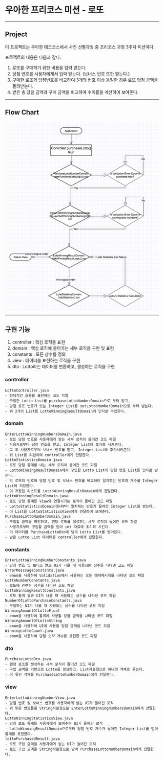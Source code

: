 # 우아한 프리코스 미션 - 로또

----
## Project
이 프로젝트는 우아한 테크코스에서 사전 선별과정 중 프리코스 과정 3주차 미션이다.

프로젝트의 내용은 다음과 같다.

1. 로또를 구매하기 위한 비용을 입력 받는다.
2. 당첨 번호를 사용자에게서 입력 받는다. (보너스 번호 또한 받는다.)
3. 구매한 로또와 당첨번호를 비교하여 3개의 번호 이상 동일한 경우 로또 당첨 금액을 돌려받는다.
4. 받은 총 당첨 금액과 구매 금액을 비교하여 수익률을 계산하여 보여준다.
---
## Flow Chart
![flow chart.png](..%2FImages%2Fflow%20chart.png)

---
## 구현 기능
1. controller : 핵심 로직을 표현
2. domain : 핵심 로직에 들어가는 세부 로직을 구현 및 표현
3. constants : 모든 상수를 정의
4. view : 데이터를 표현하는 로직을 구현
5. dto : Lotto라는 데이터를 변환하고, 생성하는 로직을 구현

### controllor
    LottoController.java
    - 전체적인 흐름을 표현하는 코드 파일 
    - 구입한 Lotto List를 purchaseLottoNumberDomain으로 부터 받고, 
    - 당첨 로또 번호가 있는 Integer List를 setLottoNumberDomain으로 부터 받는다.
    - 위 2개의 List를 LottoWinningResultDomain에 인자로 주입한다.
### domain
    EnterLottoWinningNumbersDomain.java
    - 로또 당첨 번호를 사용자에게 받는 세부 로직이 들어간 코드 파일
    - 사용자로부터 당첨 번호를 받고, Integer List에 초기화 시켜준다.
    - 그 후 사용자로부터 보너스 번호를 받고, Integer List에 추가시켜준다.
    - 위 List를 리턴하여 controller에게 전달한다. 
    LottoStatisticsDomain.java
    - 로또 당첨 통계를 내는 세부 로직이 들어간 코드 파일
    - LottoWinningResultDomain에서 구입한 Lotto List와 당첨 번호 List를 인자로 받는다.
    - 각 로또의 번호와 당첨 번호 및 보너스 번호를 비교하여 일치하는 번호의 개수를 Integer List에 저장한다.
    - 이 저장된 리스트를 LottoWinningResultDomain에게 전달한다.
    LottoWinningResultDomain.java
    - 로또 당첨 통계를 View와 연결시키는 로직이 들어간 코드 파일
    - LottoStatisticsDomain에서부터 일치하는 번호가 들어간 Integer List를 받는다.
    - 이 List를 LottoStatisticsView에게 전달하여 보여준다.
    PurchaseLottoNumberDomain.java
    - 구입할 금액을 확인하고, 랜덤 로또를 생성하는 세부 로직이 들어간 코드 파일
    - 사용자로부터 구입할 금액을 받아 int 자료에 초기화 시킨다.
    - 이 데이터를 PurchaseLottoDto에 넘겨 Lotto List를 받아온다.
    - 받은 Lotto List 데이터를 controller에게 전달한다.
### constants
    EnterLottoWinningNumberConstants.java
    - 당첨 번호 및 보너스 번호 UI가 나올 때 사용되는 상수를 나타낸 코드 파일
    ErrorMesssageConstants.java
    - enum을 사용하여 Validation에서 사용하는 모든 에러메시지를 나타낸 코드 파일
    LottoNumberConstants.java
    - 로또에 관련한 상수를 나타낸 코드 파일
    LottoWinningResultConstants.java
    - 로또 통계 결과 UI가 나올 때 사용되는 상수를 나타낸 코드 파일
    NumberOfLottoPurchaseConstants.java
    - 구입하는 UI가 나올 때 사용되는 상수를 나타낸 코드 파일
    WinningAmountOfLottoFloat
    - enum을 사용하여 통계에 사용할 당첨 금액을 나타낸 코드 파일
    WinningAmountOfLottoString
    - enum을 사용하여 UI에 사용할 당첨 금액을 나타낸 코드 파일
    WinningLottoCount.java
    - enum을 사용하여 당첨 숫자 개수를 표현한 코드 파일
### dto
    PurchaseLottoDto.java
    - 랜덤 로또를 생성하는 세부 로직이 들어간 코드 파일
    - 구입 금액을 기반으로 Lotto를 생성하고, List자료형으로 하나의 객체로 묶는다.
    - 이 묶인 객체를 PurchaseLottoNumberDomain에게 전달한다.
### view
    EnterLottoWinningNumberView.java
    - 당첨 번호 및 보너스 번호를 사용자에게 받는 UI가 들어간 로직
    - 위 받은 번호들을 String자료형으로 EnterLottoWinningNumbersDomain에게 전달한다.
    LottoWinningStatisticsView.java
    - 당첨 로또 통계를 사용자에게 보여주는 UI가 들어간 로직
    - LottoWinningResultDomain으로부터 당첨 번호 개수가 들어간 Integer List를 받아 통계를 표현한다.
    lottoPurchasedResult.java
    - 로또 구입 금액을 사용자에게 받는 UI가 들어간 로직
    - 로또 구입 금액을 String자료형으로 받아 PurchaseLottoNumberDomain에게 전달한다.